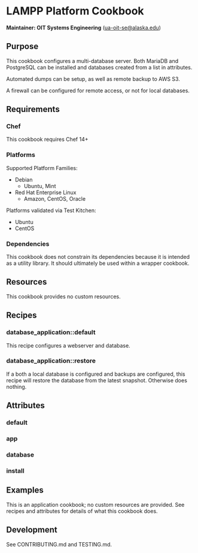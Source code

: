 # LAMPP Platform Cookbook

__Maintainer: OIT Systems Engineering__ (<ua-oit-se@alaska.edu>)

## Purpose

This cookbook configures a multi-database server.
Both MariaDB and PostgreSQL can be installed and databases created from a list in attributes.

Automated dumps can be setup, as well as remote backup to AWS S3.

A firewall can be configured for remote access, or not for local databases.

## Requirements

### Chef

This cookbook requires Chef 14+

### Platforms

Supported Platform Families:

* Debian
  * Ubuntu, Mint
* Red Hat Enterprise Linux
  * Amazon, CentOS, Oracle

Platforms validated via Test Kitchen:

* Ubuntu
* CentOS

### Dependencies

This cookbook does not constrain its dependencies because it is intended as a utility library.
It should ultimately be used within a wrapper cookbook.

## Resources

This cookbook provides no custom resources.

## Recipes

### database_application::default

This recipe configures a webserver and database.

### database_application::restore

If a both a local database is configured and backups are configured,
this recipe will restore the database from the latest snapshot.
Otherwise does nothing.

## Attributes

### default

### app

### database

### install

## Examples

This is an application cookbook; no custom resources are provided.
See recipes and attributes for details of what this cookbook does.

## Development

See CONTRIBUTING.md and TESTING.md.
